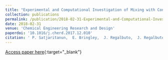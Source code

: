 ```yaml
---
title: "Experimental and Computational Investigation of Mixing with Contra-Rotating, Baffle-Free Impellers"
collection: publications
permalink: /publication/2018-02-31-Experimental-and-Computational-Investigation-of-Mixing-with-Contra-Rotating-Baffle-Free-Impellers
date: 2018-02-31
venue: 'Chemical Engineering Research and Design'
paperdoi: '10.1016/j.cherd.2017.12.010'
citation: ' P. Satjaritanun,  E. Bringley,  J. Regalbuto,  J. Regalbuto,  J. Register,  J. Weidner,  Y. Khunatorn,  S. Shimpalee, &quot;Experimental and Computational Investigation of Mixing with Contra-Rotating, Baffle-Free Impellers.&quot; Chemical Engineering Research and Design, 2018.'
---
```

[Access paper here](https://doi.org/10.1016/j.cherd.2017.12.010){:target="_blank"}
